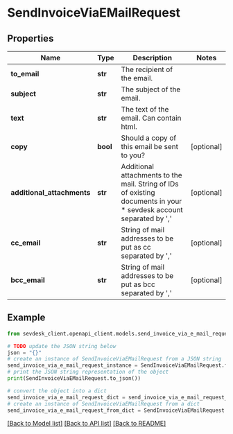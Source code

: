 # SendInvoiceViaEMailRequest


## Properties

Name | Type | Description | Notes
------------ | ------------- | ------------- | -------------
**to_email** | **str** | The recipient of the email. | 
**subject** | **str** | The subject of the email. | 
**text** | **str** | The text of the email. Can contain html. | 
**copy** | **bool** | Should a copy of this email be sent to you? | [optional] 
**additional_attachments** | **str** | Additional attachments to the mail. String of IDs of existing documents in your       *                      sevdesk account separated by &#39;,&#39; | [optional] 
**cc_email** | **str** | String of mail addresses to be put as cc separated by &#39;,&#39; | [optional] 
**bcc_email** | **str** | String of mail addresses to be put as bcc separated by &#39;,&#39; | [optional] 

## Example

```python
from sevdesk_client.openapi_client.models.send_invoice_via_e_mail_request import SendInvoiceViaEMailRequest

# TODO update the JSON string below
json = "{}"
# create an instance of SendInvoiceViaEMailRequest from a JSON string
send_invoice_via_e_mail_request_instance = SendInvoiceViaEMailRequest.from_json(json)
# print the JSON string representation of the object
print(SendInvoiceViaEMailRequest.to_json())

# convert the object into a dict
send_invoice_via_e_mail_request_dict = send_invoice_via_e_mail_request_instance.to_dict()
# create an instance of SendInvoiceViaEMailRequest from a dict
send_invoice_via_e_mail_request_from_dict = SendInvoiceViaEMailRequest.from_dict(send_invoice_via_e_mail_request_dict)
```
[[Back to Model list]](../README.md#documentation-for-models) [[Back to API list]](../README.md#documentation-for-api-endpoints) [[Back to README]](../README.md)


